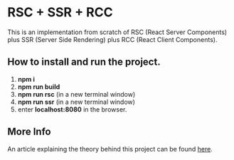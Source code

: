 # RSC + SSR + RCC

This is an implementation from scratch of RSC (React Server Components) plus SSR (Server Side Rendering) plus RCC (React Client Components).

## How to install and run the project.

1. **npm i**
2. **npm run build**
3. **npm run rsc** (in a new terminal window)
4. **npm run ssr** (in a new terminal window)
5. enter **localhost:8080** in the browser.

## More Info

An article explaining the theory behind this project can be found [here](https://medium.com/@roggc9/rsc-ssr-rcc-react-client-components-implementation-from-scratch-e96ba0d6e1b4).
